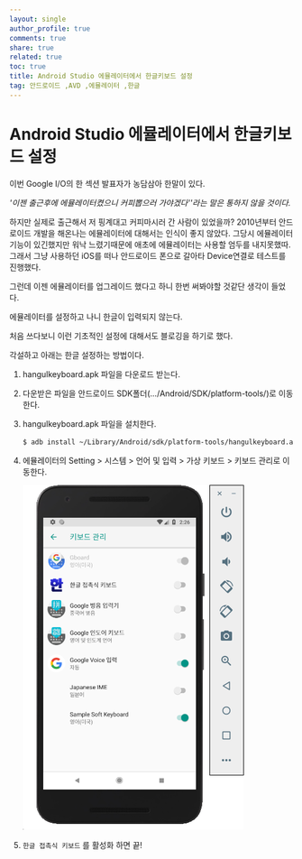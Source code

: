 ```yaml
---
layout: single
author_profile: true
comments: true
share: true
related: true
toc: true
title: Android Studio 에뮬레이터에서 한글키보드 설정
tag: 안드로이드 ,AVD ,에뮬레이터 ,한글
---
```


# Android Studio 에뮬레이터에서 한글키보드 설정

이번 Google I/O의 한 섹션 발표자가 농담삼아 한말이 있다.

*'이젠 출근후에 에뮬레이터켰으니 커피뽑으러 가야겠다''라는 말은 통하지 않을 것이다.*

하지만 실제로 출근해서 저 핑계대고 커피마시러 간 사람이 있었을까? 2010년부터 안드로이드 개발을 해온나는 에뮬레이터에 대해서는 인식이 좋지 않았다. 그당시 에뮬레이터 기능이 있긴했지만 워낙 느렸기때문에 애초에 에뮬레이터는 사용할 엄두를 내지못했따. 그래서 그냥 사용하던 iOS를 떠나 안드로이드 폰으로 갈아타 Device연결로 테스트를 진행했다.

그런데 이젠 에뮬레이터를 업그레이드 했다고 하니 한번 써봐야할 것같단 생각이 들었다. 

에뮬레이터를 설정하고 나니 한글이 입력되지 않는다. 

처음 쓰다보니 이런 기초적인 설정에 대해서도 블로깅을 하기로 했다.

각설하고 아래는 한글 설정하는 방법이다.



1. hangulkeyboard.apk 파일을 다운로드 받는다.

2. 다운받은 파일을 안드로이드 SDK폴더(.../Android/SDK/platform-tools/)로 이동한다. 

3. hangulkeyboard.apk 파일을 설치한다.

   ~~~bash
   $ adb install ~/Library/Android/sdk/platform-tools/hangulkeyboard.apk 
   ~~~

4. 에뮬레이터의 Setting > 시스템 > 언어 및 입력 > 가상 키보드 > 키보드 관리로 이동한다.

   

   ![](../assets/images/screenshot_hangle.jpg)

5. `한글 접촉식 키보드` 를 활성화 하면 끝!

